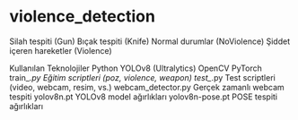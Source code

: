# violence_detection
Silah tespiti (Gun)
 Bıçak tespiti (Knife)
 Normal durumlar (NoViolence)
 Şiddet içeren hareketler (Violence)

Kullanılan Teknolojiler
Python
YOLOv8 (Ultralytics)
OpenCV
PyTorch
train_*.py	Eğitim scriptleri (poz, violence, weapon)
test_*.py	Test scriptleri (video, webcam, resim, vs.)
webcam_detector.py	Gerçek zamanlı webcam tespiti
yolov8n.pt	YOLOv8 model ağırlıkları
yolov8n-pose.pt	POSE tespiti ağırlıkları


